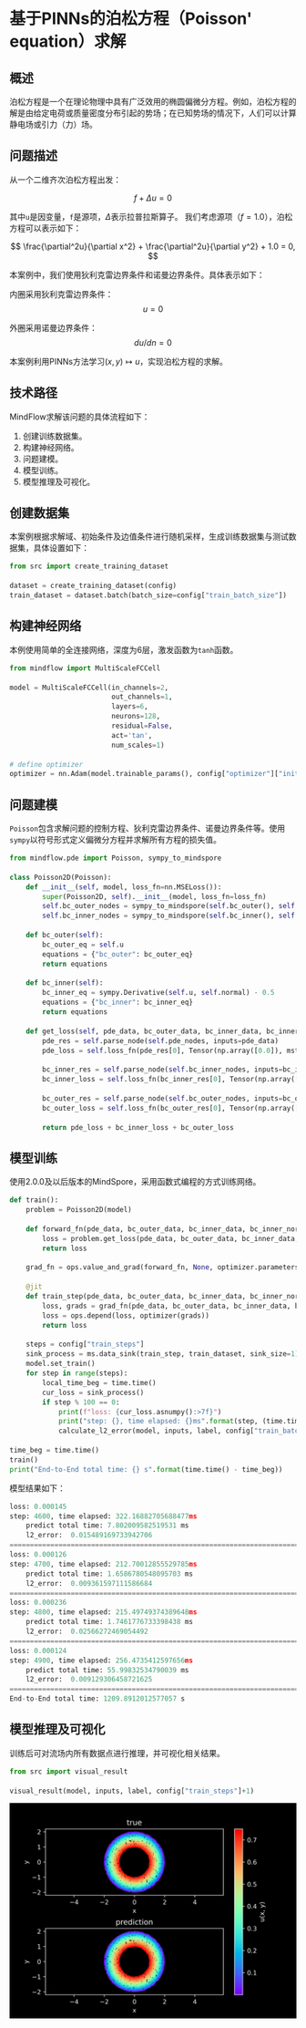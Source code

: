 # 基于PINNs的泊松方程（Poisson' equation）求解

## 概述

泊松方程是一个在理论物理中具有广泛效用的椭圆偏微分方程。例如，泊松方程的解是由给定电荷或质量密度分布引起的势场；在已知势场的情况下，人们可以计算静电场或引力（力）场。

## 问题描述

从一个二维齐次泊松方程出发：

$$
f + \Delta u = 0
$$

其中`u`是因变量，`f`是源项，$\Delta$表示拉普拉斯算子。
我们考虑源项（$f=1.0$），泊松方程可以表示如下：

$$
\frac{\partial^2u}{\partial x^2} + \frac{\partial^2u}{\partial y^2} + 1.0 = 0,
$$

本案例中，我们使用狄利克雷边界条件和诺曼边界条件。具体表示如下：

内圈采用狄利克雷边界条件：
$$
u = 0
$$

外圈采用诺曼边界条件：
$$
du/dn = 0
$$

本案例利用PINNs方法学习$(x, y) \mapsto u$，实现泊松方程的求解。

## 技术路径

MindFlow求解该问题的具体流程如下：

1. 创建训练数据集。
2. 构建神经网络。
3. 问题建模。
4. 模型训练。
5. 模型推理及可视化。

## 创建数据集

本案例根据求解域、初始条件及边值条件进行随机采样，生成训练数据集与测试数据集，具体设置如下：

```python
from src import create_training_dataset

dataset = create_training_dataset(config)
train_dataset = dataset.batch(batch_size=config["train_batch_size"])
```

## 构建神经网络

本例使用简单的全连接网络，深度为6层，激发函数为`tanh`函数。

```python
from mindflow import MultiScaleFCCell

model = MultiScaleFCCell(in_channels=2,
                         out_channels=1,
                         layers=6,
                         neurons=128,
                         residual=False,
                         act='tan',
                         num_scales=1)

# define optimizer
optimizer = nn.Adam(model.trainable_params(), config["optimizer"]["initial_lr"])
```

## 问题建模

`Poisson`包含求解问题的控制方程、狄利克雷边界条件、诺曼边界条件等。使用`sympy`以符号形式定义偏微分方程并求解所有方程的损失值。

```python
from mindflow.pde import Poisson, sympy_to_mindspore

class Poisson2D(Poisson):
    def __init__(self, model, loss_fn=nn.MSELoss()):
        super(Poisson2D, self).__init__(model, loss_fn=loss_fn)
        self.bc_outer_nodes = sympy_to_mindspore(self.bc_outer(), self.in_vars, self.out_vars)
        self.bc_inner_nodes = sympy_to_mindspore(self.bc_inner(), self.in_vars, self.out_vars)

    def bc_outer(self):
        bc_outer_eq = self.u
        equations = {"bc_outer": bc_outer_eq}
        return equations

    def bc_inner(self):
        bc_inner_eq = sympy.Derivative(self.u, self.normal) - 0.5
        equations = {"bc_inner": bc_inner_eq}
        return equations

    def get_loss(self, pde_data, bc_outer_data, bc_inner_data, bc_inner_normal):
        pde_res = self.parse_node(self.pde_nodes, inputs=pde_data)
        pde_loss = self.loss_fn(pde_res[0], Tensor(np.array([0.0]), mstype.float32))

        bc_inner_res = self.parse_node(self.bc_inner_nodes, inputs=bc_inner_data, norm=bc_inner_normal)
        bc_inner_loss = self.loss_fn(bc_inner_res[0], Tensor(np.array([0.0]), mstype.float32))

        bc_outer_res = self.parse_node(self.bc_outer_nodes, inputs=bc_outer_data)
        bc_outer_loss = self.loss_fn(bc_outer_res[0], Tensor(np.array([0.0]), mstype.float32))

        return pde_loss + bc_inner_loss + bc_outer_loss
```

## 模型训练

使用2.0.0及以后版本的MindSpore，采用函数式编程的方式训练网络。

```python
def train():
    problem = Poisson2D(model)

    def forward_fn(pde_data, bc_outer_data, bc_inner_data, bc_inner_normal):
        loss = problem.get_loss(pde_data, bc_outer_data, bc_inner_data, bc_inner_normal)
        return loss

    grad_fn = ops.value_and_grad(forward_fn, None, optimizer.parameters, has_aux=False)

    @jit
    def train_step(pde_data, bc_outer_data, bc_inner_data, bc_inner_normal):
        loss, grads = grad_fn(pde_data, bc_outer_data, bc_inner_data, bc_inner_normal)
        loss = ops.depend(loss, optimizer(grads))
        return loss

    steps = config["train_steps"]
    sink_process = ms.data_sink(train_step, train_dataset, sink_size=1)
    model.set_train()
    for step in range(steps):
        local_time_beg = time.time()
        cur_loss = sink_process()
        if step % 100 == 0:
            print(f"loss: {cur_loss.asnumpy():>7f}")
            print("step: {}, time elapsed: {}ms".format(step, (time.time() - local_time_beg) * 1000))
            calculate_l2_error(model, inputs, label, config["train_batch_size"])

time_beg = time.time()
train()
print("End-to-End total time: {} s".format(time.time() - time_beg))
```

模型结果如下：

```python
loss: 0.000145
step: 4600, time elapsed: 322.16882705688477ms
    predict total time: 7.802009582519531 ms
    l2_error:  0.015489169733942706
==================================================================================================
loss: 0.000126
step: 4700, time elapsed: 212.70012855529785ms
    predict total time: 1.6586780548095703 ms
    l2_error:  0.009361597111586684
==================================================================================================
loss: 0.000236
step: 4800, time elapsed: 215.49749374389648ms
    predict total time: 1.7461776733398438 ms
    l2_error:  0.02566272469054492
==================================================================================================
loss: 0.000124
step: 4900, time elapsed: 256.4735412597656ms
    predict total time: 55.99832534790039 ms
    l2_error:  0.009129306458721625
==================================================================================================
End-to-End total time: 1209.8912012577057 s
```

## 模型推理及可视化

训练后可对流场内所有数据点进行推理，并可视化相关结果。

```python
from src import visual_result

visual_result(model, inputs, label, config["train_steps"]+1)
```

![PINNS结果](images/result.jpg)

